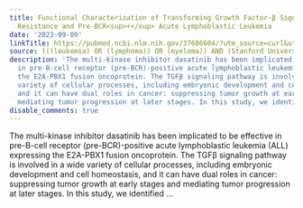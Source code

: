 ```yaml
---
title: Functional Characterization of Transforming Growth Factor-β Signaling in Dasatinib
  Resistance and Pre-BCR<sup>+</sup> Acute Lymphoblastic Leukemia
date: '2023-09-09'
linkTitle: https://pubmed.ncbi.nlm.nih.gov/37686604/?utm_source=curl&utm_medium=rss&utm_campaign=pubmed-2&utm_content=1Rkszs2HVZ2RHP33OibaNFew6VK-LzjJWTD4GwmLlk8B-wCceh&fc=20220923065203&ff=20230909181124&v=2.17.9.post6+86293ac
source: (((leukemia) OR (lymphoma)) OR (myeloma)) AND (Stanford University[Affiliation])
description: 'The multi-kinase inhibitor dasatinib has been implicated to be effective
  in pre-B-cell receptor (pre-BCR)-positive acute lymphoblastic leukemia (ALL) expressing
  the E2A-PBX1 fusion oncoprotein. The TGFβ signaling pathway is involved in a wide
  variety of cellular processes, including embryonic development and cell homeostasis,
  and it can have dual roles in cancer: suppressing tumor growth at early stages and
  mediating tumor progression at later stages. In this study, we identified ...'
disable_comments: true
---
```

The multi-kinase inhibitor dasatinib has been implicated to be effective in pre-B-cell receptor (pre-BCR)-positive acute lymphoblastic leukemia (ALL) expressing the E2A-PBX1 fusion oncoprotein. The TGFβ signaling pathway is involved in a wide variety of cellular processes, including embryonic development and cell homeostasis, and it can have dual roles in cancer: suppressing tumor growth at early stages and mediating tumor progression at later stages. In this study, we identified ...